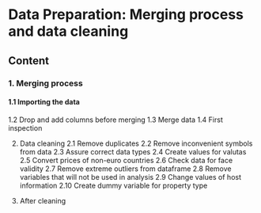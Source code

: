 # Data Preparation: Merging process and data cleaning

## Content
### 1. Merging process
#### 1.1 Importing the data
1.2 Drop and add columns before merging
1.3 Merge data
1.4 First inspection

2. Data cleaning
2.1 Remove duplicates
2.2 Remove inconvenient symbols from data
2.3 Assure correct data types
2.4 Create values for valutas
2.5 Convert prices of non-euro countries
2.6 Check data for face validity
2.7 Remove extreme outliers from dataframe
2.8 Remove variables that will not be used in analysis
2.9 Change values of host information
2.10 Create dummy variable for property type

3. After cleaning
